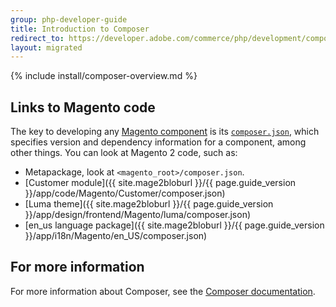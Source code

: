 ```yaml
---
group: php-developer-guide
title: Introduction to Composer
redirect_to: https://developer.adobe.com/commerce/php/development/composer/
layout: migrated
---
```


{% include install/composer-overview.md %}

## Links to Magento code
The key to developing any [Magento component](https://glossary.magento.com/magento-component) is its [`composer.json`](https://getcomposer.org/doc/04-schema.md), which specifies version and dependency information for a component, among other things. You can look at Magento 2 code, such as:

*  Metapackage, look at `<magento_root>/composer.json`.
*  [Customer module]({{ site.mage2bloburl }}/{{ page.guide_version }}/app/code/Magento/Customer/composer.json)
*  [Luma theme]({{ site.mage2bloburl }}/{{ page.guide_version }}/app/design/frontend/Magento/luma/composer.json)
*  [en_us language package]({{ site.mage2bloburl }}/{{ page.guide_version }}/app/i18n/Magento/en_US/composer.json)

## For more information
For more information about Composer, see the [Composer documentation](https://getcomposer.org/doc/00-intro.md).